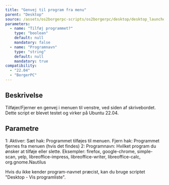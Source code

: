 ```yaml
---
title: "Genvej til program fra menu"
parent: "Desktop"
source: /assets/os2borgerpc-scripts/os2borgerpc/desktop/desktop_launcher_program_shortcut.sh
parameters:
  - name: "Tilføj programmet?"
    type: "boolean"
    default: null
    mandatory: false
  - name: "Programnavn"
    type: "string"
    default: null
    mandatory: true
compatibility:  
  - "22.04"
  - "BorgerPC"
---
```


## Beskrivelse
Tilføjer/Fjerner en genvej i menuen til venstre, ved siden af skrivebordet.
Dette script er blevet testet og virker på Ubuntu 22.04.

## Parametre
1: Aktiver: 
  Sæt hak: Programmet tilføjes til menuen.
  Fjern hak: Programmet fjernes fra menuen (hvis det findes)
2: Programnavn: Hvilket program du ønsker at tilføje eller slette.
    Eksempler: firefox, google-chrome, simple-scan, yelp, libreoffice-impress, libreoffice-writer, libreoffice-calc, org.gnome.Nautilus

Hvis du ikke kender program-navnet præcist, kan du bruge scriptet "Desktop - Vis programliste".

